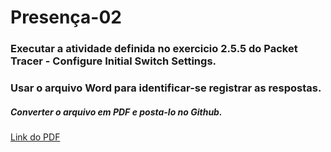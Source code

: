 # Presença-02

### Executar a atividade definida no exercicio 2.5.5 do Packet Tracer - Configure Initial Switch Settings.
### Usar o arquivo Word para identificar-se registrar as respostas. 
##### Converter o arquivo em PDF e posta-lo no Github.

[Link do PDF]()
